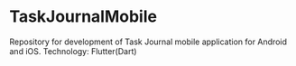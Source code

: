 # TaskJournalMobile
Repository for development of Task Journal mobile application for Android and iOS.
Technology: Flutter(Dart)
